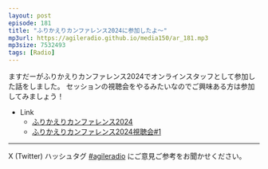 ```yaml
---
layout: post
episode: 181
title: "ふりかえりカンファレンス2024に参加したよ～"
mp3url: https://agileradio.github.io/media150/ar_181.mp3
mp3size: 7532493
tags: [Radio]
---
```


ますだーがふりかえりカンファレンス2024でオンラインスタッフとして参加した話をしました。
セッションの視聴会をやるみたいなのでご興味ある方は参加してみましょう！


- Link
  - [ふりかえりカンファレンス2024](https://retrospective.connpass.com/event/304599/)
  - [ふりかえりカンファレンス2024視聴会#1](https://retrospective.connpass.com/event/319326/)

---

X (Twitter) ハッシュタグ [#agileradio](https://twitter.com/intent/tweet?hashtags=agileradio) にご意見ご参考をお聞かせください。
